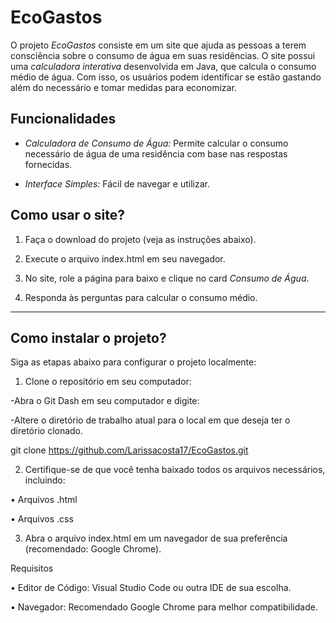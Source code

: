 # EcoGastos 
 

O projeto *EcoGastos* consiste em um site que ajuda as pessoas a terem consciência sobre o consumo de água em suas residências. O site possui uma *calculadora interativa* desenvolvida em Java, que calcula o consumo médio de água. Com isso, os usuários podem identificar se estão gastando além do necessário e tomar medidas para economizar. 

 

 

## Funcionalidades 

 

 

- *Calculadora de Consumo de Água:* Permite calcular o consumo necessário de água de uma residência com base nas respostas fornecidas. 

- *Interface Simples:* Fácil de navegar e utilizar. 

 

 

## Como usar o site? 

 

1. Faça o download do projeto (veja as instruções abaixo). 

2. Execute o arquivo index.html em seu navegador. 

3. No site, role a página para baixo e clique no card *Consumo de Água*. 

4. Responda às perguntas para calcular o consumo médio. 

 

--- 

 

## Como instalar o projeto? 

 

Siga as etapas abaixo para configurar o projeto localmente: 

 

1. Clone o repositório em seu computador: 

-Abra o Git Dash em seu computador e digite: 

-Altere o diretório de trabalho atual para o local em que deseja ter o diretório clonado. 

 

  git clone https://github.com/Larissacosta17/EcoGastos.git 

 

2. Certifique-se de que você tenha baixado todos os arquivos necessários, incluindo: 

• Arquivos .html 

• Arquivos .css  

3. Abra o arquivo index.html em um navegador de sua preferência (recomendado: Google Chrome). 

 

Requisitos 

• Editor de Código: Visual Studio Code ou outra IDE de sua escolha. 

• Navegador: Recomendado Google Chrome para melhor compatibilidade. 
